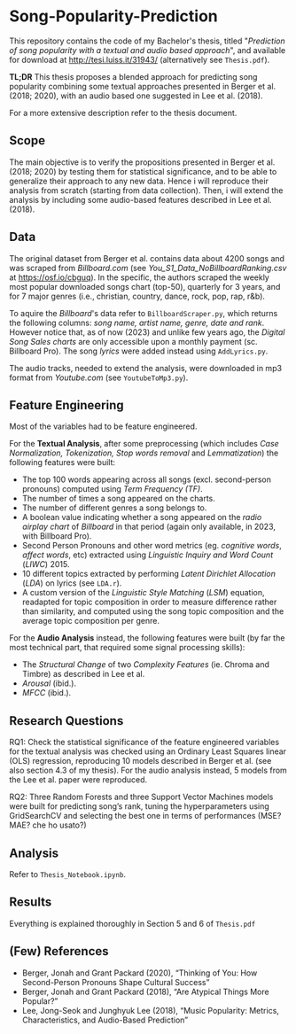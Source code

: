 # Song-Popularity-Prediction
This repository contains the code of my Bachelor's thesis, titled "*Prediction of song popularity with a textual and audio based approach*", and available for download at http://tesi.luiss.it/31943/ (alternatively see `Thesis.pdf`).

**TL;DR** This thesis proposes a blended approach for predicting song popularity combining some textual approaches presented in Berger et al. (2018; 2020), with an audio based one suggested in Lee et al. (2018).

For a more extensive description refer to the thesis document.

## Scope

The main objective is to verify the propositions presented in Berger et al. (2018; 2020) by testing them for statistical significance, and to be able to generalize their approach to any new data. Hence i will reproduce their analysis from scratch (starting from data collection). 
Then, i will extend the analysis by including some audio-based features described in Lee et al. (2018).

## Data

The original dataset from Berger et al. contains data about 4200 songs and was scraped from *Billboard.com* (see *You_S1_Data_NoBillboardRanking.csv* at https://osf.io/cbguq). In the specific, the authors scraped the weekly most popular downloaded songs chart (top-50), quarterly for 3 years, and for 7 major genres (i.e., christian, country, dance, rock, pop, rap, r&b).

To aquire the *Billboard*'s data refer to `BillboardScraper.py`, which returns the following columns: *song name, artist name, genre, date and rank*. However notice that, as of now (2023) and unlike few years ago, the *Digital Song Sales charts* are only accessible upon a monthly payment (sc. Billboard Pro). The song *lyrics* were added instead using `AddLyrics.py`.

The audio tracks, needed to extend the analysis, were downloaded in mp3 format from *Youtube.com* (see `YoutubeToMp3.py`).

## Feature Engineering

Most of the variables had to be feature engineered.

For the **Textual Analysis**, after some preprocessing (which includes *Case Normalization, Tokenization, Stop words removal* and *Lemmatization*) the following features were built:

- The top 100 words appearing across all songs (excl. second-person pronouns) computed using *Term Frequency (TF)*. 
- The number of times a song appeared on the charts.
- The number of different genres a song belongs to.
- A boolean value indicating whether a song appeared on the *radio airplay chart* of *Billboard* in that period (again only available, in 2023, with Billboard Pro).
- Second Person Pronouns and other word metrics (eg. *cognitive words*, *affect words*, etc) extracted using *Linguistic Inquiry and Word Count* (*LIWC*) 2015.
- 10 different topics extracted by performing *Latent Dirichlet Allocation* (*LDA*) on lyrics (see `LDA.r`).
- A custom version of the *Linguistic Style Matching* (*LSM*) equation, readapted for topic composition in order to measure difference rather than similarity, and computed using the song topic composition and the average topic composition per genre.

For the **Audio Analysis** instead, the following features were built (by far the most technical part, that required some signal processing skills):

- The *Structural Change* of two *Complexity Features* (ie. Chroma and Timbre) as described in Lee et al. 
- *Arousal* (ibid.).
- *MFCC* (ibid.).

## Research Questions

RQ1: Check the statistical significance of the feature engineered variables for the textual analysis was checked using an Ordinary Least Squares linear (OLS) regression, reproducing 10 models described in Berger et al. (see also section 4.3 of my thesis). For the audio analysis instead, 5 models from the Lee et al. paper were reproduced.

RQ2: Three Random Forests and three Support Vector Machines models were built for predicting song’s rank, tuning the hyperparameters using GridSearchCV and selecting the best one in terms of performances (MSE? MAE? che ho usato?)

## Analysis

Refer to `Thesis_Notebook.ipynb`.

## Results

Everything is explained thoroughly in Section 5 and 6 of `Thesis.pdf`

## (Few) References
- Berger, Jonah and Grant Packard (2020), “Thinking of You: How Second-Person Pronouns Shape Cultural Success”
- Berger, Jonah and Grant Packard (2018), “Are Atypical Things More Popular?”
- Lee, Jong-Seok and Junghyuk Lee (2018), “Music Popularity: Metrics, Characteristics, and Audio-Based Prediction”
